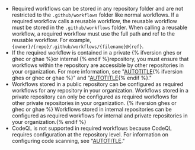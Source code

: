 * Required workflows can be stored in any repository folder and are not restricted to the `.github/workflows` folder like normal workflows. If a required workflow calls a reusable workflow, the reusable workflow must be stored in the `.github/workflows` folder. When calling a reusable workflow, a required workflow must use the full path and ref to the reusable workflow. For example, `{owner}/{repo}/.github/workflows/{filename}@{ref}`.
* If the required workflow is contained in a private {% ifversion ghes or ghec or ghae %}or internal {% endif %}repository, you must ensure that workflows within the repository are accessible by other repositories in your organization. For more information, see "[AUTOTITLE](/repositories/managing-your-repositorys-settings-and-features/enabling-features-for-your-repository/managing-github-actions-settings-for-a-repository#managing-access-for-a-private-repository){% ifversion ghes or ghec or ghae %}" and "[AUTOTITLE](/repositories/managing-your-repositorys-settings-and-features/enabling-features-for-your-repository/managing-github-actions-settings-for-a-repository#allowing-access-to-components-in-an-internal-repository){% endif %}."
* Workflows stored in a public repository can be configured as required workflows for any repository in your organization. Workflows stored in a private repository can only be configured as required workflows for other private repositories in your organization. {% ifversion ghes or ghec or ghae %} Workflows stored in internal repositories can be configured as required workflows for internal and private repositories in your organization.{% endif %}
* CodeQL is not supported in required workflows because CodeQL requires configuration at the repository level. For information on configuring code scanning, see "[AUTOTITLE](/code-security/code-scanning/automatically-scanning-your-code-for-vulnerabilities-and-errors/configuring-code-scanning-for-a-repository)."
